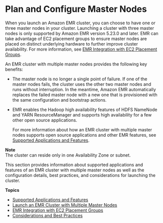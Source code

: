 # Plan and Configure Master Nodes<a name="emr-plan-ha"></a>

When you launch an Amazon EMR cluster, you can choose to have one or three master nodes in your cluster\. Launching a cluster with three master nodes is only supported by Amazon EMR version 5\.23\.0 and later\. EMR can take advantage of EC2 placement groups to ensure master nodes are placed on distinct underlying hardware to further improve cluster availability\. For more information, see [EMR Integration with EC2 Placement Groups](emr-plan-ha-placementgroup.md)\.

An EMR cluster with multiple master nodes provides the following key benefits:
+ The master node is no longer a single point of failure\. If one of the master nodes fails, the cluster uses the other two master nodes and runs without interruption\. In the meantime, Amazon EMR automatically replaces the failed master node with a new one that is provisioned with the same configuration and bootstrap actions\. 
+ EMR enables the Hadoop high availability features of HDFS NameNode and YARN ResourceManager and supports high availability for a few other open source applications\.

  For more information about how an EMR cluster with multiple master nodes supports open source applications and other EMR features, see [Supported Applications and Features](emr-plan-ha-applications.md)\.

**Note**  
The cluster can reside only in one Availability Zone or subnet\.

This section provides information about supported applications and features of an EMR cluster with multiple master nodes as well as the configuration details, best practices, and considerations for launching the cluster\.

**Topics**
+ [Supported Applications and Features](emr-plan-ha-applications.md)
+ [Launch an EMR Cluster with Multiple Master Nodes](emr-plan-ha-launch.md)
+ [EMR Integration with EC2 Placement Groups](emr-plan-ha-placementgroup.md)
+ [Considerations and Best Practices](emr-plan-ha-considerations.md)